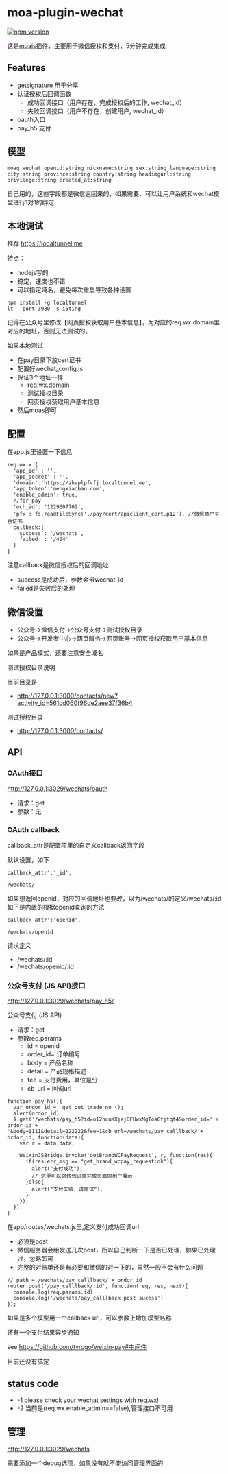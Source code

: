 # moa-plugin-wechat

[![npm version](https://badge.fury.io/js/moa-plugin-wechat.svg)](http://badge.fury.io/js/moa-plugin-wechat)

这是[moajs](https://github.com/moajs/moa)插件，主要用于微信授权和支付，5分钟完成集成

## Features

- getsignature 用于分享
- 认证授权后回调函数
  - 成功回调接口（用户存在，完成授权后的工作, wechat_id）
  - 失败回调接口（用户不存在，创建用户, wechat_id）
- oauth入口
- pay_h5 支付

## 模型

    moag wechat openid:string nickname:string sex:string language:string city:string province:string country:string headimgurl:string privilege:string created_at:string 

自己用的，这些字段都是微信返回来的，如果需要，可以让用户系统和wechat模型进行1对1的绑定

## 本地调试

推荐 https://localtunnel.me

特点：

- nodejs写的
- 稳定，速度也不错
- 可以指定域名，避免每次重启导致各种设置

```
npm install -g localtunnel
lt --port 3980 -s i5ting
```

记得在公众号里修改【网页授权获取用户基本信息】，为对应的req.wx.domain里对应的地址，否则无法测试的。

如果本地测试

- 在pay目录下放cert证书
- 配置好wechat_config.js
- 保证3个地址一样
  - req.wx.domain 
  - 测试授权目录
  - 网页授权获取用户基本信息
- 然后moas即可

## 配置

在app.js里设置一下信息

    req.wx = {
      'app_id' : '',
      'app_secret' : '',
      'domain':'https://zhvplpfvfj.localtunnel.me',
      'app_token':'mengxiaoban.com',
      'enable_admin': true,
      //for pay
      'mch_id': '1229607702',
      'pfx': fs.readFileSync('./pay/cert/apiclient_cert.p12'), //微信商户平台证书
      callback:{
        success : '/wechats',
        failed  : '/404'
      }
    }
    
注意callback是微信授权后的回调地址

- success是成功后，参数会带wechat_id
- failed是失败后的处理

## 微信设置

- 公众号->微信支付->公众号支付->测试授权目录
- 公众号->开发者中心->网页服务->网页账号->网页授权获取用户基本信息

如果是产品模式，还要注意安全域名

测试授权目录说明

当前目录是 

- http://127.0.0.1:3000/contacts/new?activity_id=561cd060f96de2aee37f36b4

测试授权目录

- http://127.0.0.1:3000/contacts/

## API

### OAuth接口

http://127.0.0.1:3029/wechats/oauth


- 请求：get
- 参数：无

### OAuth callback

callback_attr是配置项里的自定义callback返回字段

默认设置，如下

```
callback_attr':'_id',

/wechats/
```

如果想返回openid，对应的回调地址也要改，以为/wechats/的定义/wechats/:id
如下是内置的根据openid查询的方法

```
callback_attr':'openid',

/wechats/openid
```


请求定义

- /wechats/:id
- /wechats/openid/:id
### 公众号支付 (JS API)接口

http://127.0.0.1:3029/wechats/pay_h5/


公众号支付 (JS API)

- 请求：get
- 参数req.params
  - id      = openid
  - order_id= 订单编号
  - body    = 产品名称
  - detail  = 产品规格描述
  - fee     = 支付费用，单位是分
  - cb_url  = 回调url

```
function pay_h5(){
  var ordor_id = _get_out_trade_no ();
  alert(ordor_id)
  $.get('/wechats/pay_h5?id=o12hcuKXjejDFUwxMgToaGtjtqf4&order_id=' + ordor_id + '&body=1111&detail=222222&fee=1&cb_url=/wechats/pay_calllback/'+ ordor_id, function(data){
    var r = data.data;

    WeixinJSBridge.invoke('getBrandWCPayRequest', r, function(res){
      if(res.err_msg == "get_brand_wcpay_request:ok"){
        alert("支付成功");
        // 这里可以跳转到订单完成页面向用户展示
      }else{
        alert("支付失败，请重试");
      }
    });
  });
}
```


在app/routes/wechats.js里,定义支付成功回调url

- 必须是post
- 微信服务器会给发送几次post，所以自己判断一下是否已处理，如果已处理过，忽略即可
- 完整的对账单还是有必要和微信的对一下的，虽然一般不会有什么问题

```
// path = /wechats/pay_calllback/'+ ordor_id
router.post('/pay_calllback/:id', function(req, res, next){
  console.log(req.params.id)
  console.log('/wechats/pay_calllback post sucess')
});  
```

如果是多个模型用一个callback url，可以参数上增加模型名称

还有一个支付结果异步通知

see https://github.com/tvrcgo/weixin-pay#中间件

目前还没有搞定

## status code

- -1 please check your wechat settings with req.wx!
- -2 当前是(req.wx.enable_admin==false),管理接口不可用

## 管理

http://127.0.0.1:3029/wechats

需要添加一个debug选项，如果没有就不能访问管理界面的
